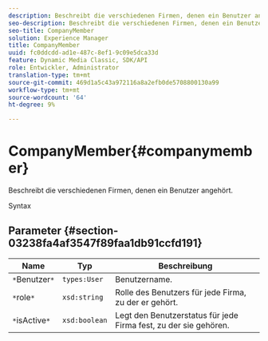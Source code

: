 ```yaml
---
description: Beschreibt die verschiedenen Firmen, denen ein Benutzer angehört.
seo-description: Beschreibt die verschiedenen Firmen, denen ein Benutzer angehört.
seo-title: CompanyMember
solution: Experience Manager
title: CompanyMember
uuid: fc0ddcdd-ad1e-487c-8ef1-9c09e5dca33d
feature: Dynamic Media Classic, SDK/API
role: Entwickler, Administrator
translation-type: tm+mt
source-git-commit: 469d1a5c43a972116a8a2efb0de5708800130a99
workflow-type: tm+mt
source-wordcount: '64'
ht-degree: 9%

---
```



# CompanyMember{#companymember}

Beschreibt die verschiedenen Firmen, denen ein Benutzer angehört.

Syntax

## Parameter {#section-03238fa4af3547f89faa1db91ccfd191}

| Name | Typ | Beschreibung |
|---|---|---|
| `*`Benutzer`*` | `types:User` | Benutzername. |
| `*`role`*` | `xsd:string` | Rolle des Benutzers für jede Firma, zu der er gehört. |
| `*`isActive`*` | `xsd:boolean` | Legt den Benutzerstatus für jede Firma fest, zu der sie gehören. |

